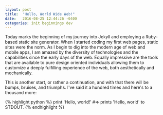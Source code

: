 ```yaml
---
layout: post
title:  "Hello, World Wide Web!"
date:   2016-08-25 12:44:26 -0400
categories: init beginnings dev
---
```

Today marks the beginning of my journey into Jekyll and employing a Ruby-based static site generator. When I started coding my first web pages, static sites were the norm. As I begin to dig into the modern age of web and mobile apps, I am amazed by the diversity of technologies and the capabilities since the early days of the web. Equally impressive are the tools that are available to pure design oriented individuals allowing them to customize a deeply fulfilling experience of the web, both aesthetically and mechanically. 

This is another start, or rather a continuation, and with that there will be bumps, bruises, and triumphs. I've said it a hundred times and here's to a thousand more: 

{% highlight python %}
print 'Hello, world!'
#=> prints 'Hello, world' to STDOUT.
{% endhighlight %}
